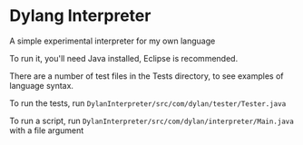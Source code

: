 Dylang Interpreter
==================

A simple experimental interpreter for my own language

To run it, you'll need Java installed, Eclipse is recommended.

There are a number of test files in the Tests directory, to see examples of language syntax.

To run the tests, run ```DylanInterpreter/src/com/dylan/tester/Tester.java```

To run a script, run ```DylanInterpreter/src/com/dylan/interpreter/Main.java``` with a file argument